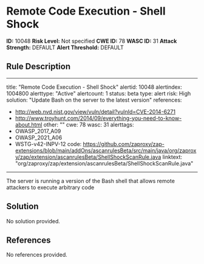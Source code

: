 
# Remote Code Execution - Shell Shock

**ID:** 10048
**Risk Level:** Not specified
**CWE ID:** 78
**WASC ID:** 31
**Attack Strength:** DEFAULT
**Alert Threshold:** DEFAULT

## Rule Description
---
title: "Remote Code Execution - Shell Shock"
alertid: 10048
alertindex: 1004800
alerttype: "Active"
alertcount: 1
status: beta
type: alert
risk: High
solution: "Update Bash on the server to the latest version"
references:
   - http://web.nvd.nist.gov/view/vuln/detail?vulnId=CVE-2014-6271
   - http://www.troyhunt.com/2014/09/everything-you-need-to-know-about.html
other: ""
cwe: 78
wasc: 31
alerttags: 
  - OWASP_2017_A09
  - OWASP_2021_A06
  - WSTG-v42-INPV-12
code: https://github.com/zaproxy/zap-extensions/blob/main/addOns/ascanrulesBeta/src/main/java/org/zaproxy/zap/extension/ascanrulesBeta/ShellShockScanRule.java
linktext: "org/zaproxy/zap/extension/ascanrulesBeta/ShellShockScanRule.java"
---
The server is running a version of the Bash shell that allows remote attackers to execute arbitrary code 


## Solution
No solution provided.

## References
No references provided.

